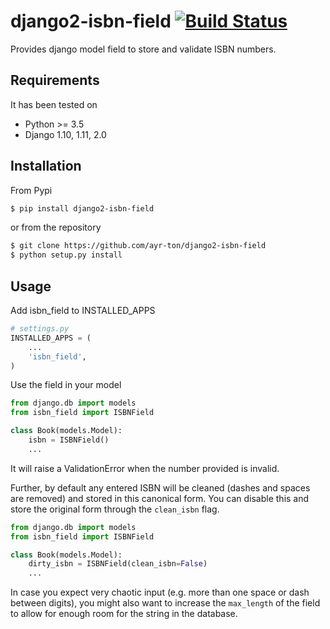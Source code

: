 # django2-isbn-field [![Build Status](https://travis-ci.org/ayr-ton/django2-isbn-field.svg?branch=master)](https://travis-ci.org/ayr-ton/django2-isbn-field)

Provides django model field to store and validate ISBN numbers.

## Requirements

It has been tested on

* Python >= 3.5
* Django 1.10, 1.11, 2.0

## Installation

From Pypi

```bash
$ pip install django2-isbn-field
```

or from the repository

```bash
$ git clone https://github.com/ayr-ton/django2-isbn-field
$ python setup.py install
```

## Usage

Add isbn_field to INSTALLED_APPS

```python
# settings.py
INSTALLED_APPS = (
	...
	'isbn_field',
)
```

Use the field in your model

```python
from django.db import models
from isbn_field import ISBNField

class Book(models.Model):
	isbn = ISBNField()
	...
```

It will raise a ValidationError when the number provided is invalid.

Further, by default any entered ISBN will be cleaned (dashes and spaces are removed) and stored in this canonical form. You can disable this and store the original form through the `clean_isbn` flag.

```python
from django.db import models
from isbn_field import ISBNField

class Book(models.Model):
	dirty_isbn = ISBNField(clean_isbn=False)
	...
```

In case you expect very chaotic input (e.g. more than one space or dash between digits), you might also want to increase the `max_length` of the field to allow for enough room for the string in the database.
